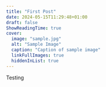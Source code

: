 ```yaml
---
title: "First Post"
date: 2024-05-15T11:29:48+01:00
draft: false
ShowReadingTime: true
cover:
  image: "sample.jpg"
  alt: "Sample Image"
  caption: "Caption of sample image"
  linkFullImages: true
  hiddenInList: true
---
```


Testing
